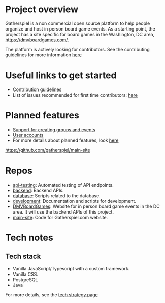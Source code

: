 # Project overview


Gatherspiel is a non commercial open source platform to help people organize and host in person board game events. As a starting point, the project has a site specific for board games in the Washington, DC area, https://dmvboardgames.com/. 

The platform is actively looking for contributors. See the contributing guidelines for more information [here](https://github.com/free-gather/development/blob/main/CONTRIBUTING.md)

# Useful links to get started
- [Contribution guidelines](https://github.com/free-gather/development/blob/main/CONTRIBUTING.md)
- List of issues recommended for first time contributors: [here](https://github.com/Create-Third-Places/DMVBoardGames/issues?q=is%3Aissue%20state%3Aopen%20label%3A%22good%20first%20issue%22)

# Planned features

- [Support for creating groups and events](https://github.com/Create-Third-Places/.github/blob/main/profile/features/CreatingGroupsAndEvents.md)
- [User accounts](https://github.com/Create-Third-Places/.github/blob/main/profile/features/UserAccounts.md)
- For more details about planned features, look [here](https://github.com/gatherspiel/.github/blob/main/planned_features.md)

https://github.com/gatherspiel/main-site
# Repos

- [api-testing](https://github.com/gatherspiel/api-testing): Automated testing of API endpoints.
- [backend](https://github.com/gatherspiel/backend): Backend APIs.
- [database](https://github.com/gatherspiel/database): Scripts related to the database.
- [development](https://github.com/gatherspiel/development): Documentation and scripts for development.
- [DMVBoardGames](https://github.com/gatherspiel/DMVBoardGames): Website for in person board game events in the DC area. It will use the backend APIs of this project.
- [main-site](https://github.com/gatherspiel/main-site): Code for Gatherspiel.com website.
  
# Tech notes

## Tech stack
- Vanilla JavaScript/Typescript with a custom framework.
- Vanilla CSS.
- PostgreSQL
- Java

For more details, see the [tech strategy page](https://github.com/Create-Third-Places/.github/blob/main/profile/tech/TechStrategy.md)



